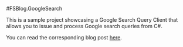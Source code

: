 #FSBlog.GoogleSearch

This is a sample project showcasing a Google Search Query Client that allows you to issue and process Google search queries from C#.

You can read the corresponding blog post [here](http://www.felling-software.com/).